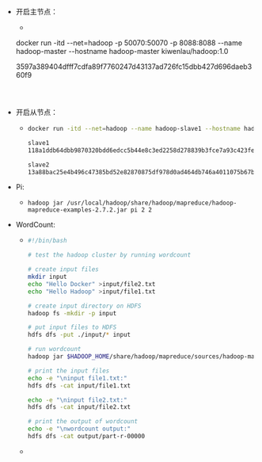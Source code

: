 + 开启主节点：

  + ```shell
  docker run -itd --net=hadoop -p 50070:50070 -p 8088:8088 --name hadoop-master --hostname hadoop-master kiwenlau/hadoop:1.0 
    
    3597a389404dfff7cdfa89f7760247d43137ad726fc15dbb427d696daeb360f9 
    ```
    
    

+ 开启从节点：

  + ```bash
    docker run -itd --net=hadoop --name hadoop-slave1 --hostname hadoop-slave1 kiwenlau/hadoop:1.0 
    
    slave1
    118a1ddb64dbb9870320bdd6edcc5b44e8c3ed2258d278839b3fce7a93c423fe
    
    slave2
    13a88bac25e4b496c47385bd52e82870875df978d0ad464db746a4011075b67b
    ```

+ Pi:

  + ```shell
    hadoop jar /usr/local/hadoop/share/hadoop/mapreduce/hadoop-mapreduce-examples-2.7.2.jar pi 2 2
    ```

+ WordCount:

  + ```bash
    #!/bin/bash
    
    # test the hadoop cluster by running wordcount
    
    # create input files 
    mkdir input
    echo "Hello Docker" >input/file2.txt
    echo "Hello Hadoop" >input/file1.txt
    
    # create input directory on HDFS
    hadoop fs -mkdir -p input
    
    # put input files to HDFS
    hdfs dfs -put ./input/* input
    
    # run wordcount 
    hadoop jar $HADOOP_HOME/share/hadoop/mapreduce/sources/hadoop-mapreduce-examples-2.7.2-sources.jar org.apache.hadoop.examples.WordCount input output
    
    # print the input files
    echo -e "\ninput file1.txt:"
    hdfs dfs -cat input/file1.txt
    
    echo -e "\ninput file2.txt:"
    hdfs dfs -cat input/file2.txt
    
    # print the output of wordcount
    echo -e "\nwordcount output:"
    hdfs dfs -cat output/part-r-00000
    
    ```

  + 

